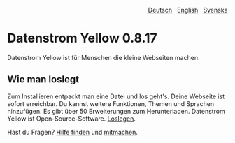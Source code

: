 <p align="right"><a href="README-de.md">Deutsch</a> &nbsp; <a href="README.md">English</a> &nbsp; <a href="README-sv.md">Svenska</a></p>

# Datenstrom Yellow 0.8.17

Datenstrom Yellow ist für Menschen die kleine Webseiten machen.

## Wie man loslegt

Zum Installieren entpackt man eine Datei und los geht's. Deine Webseite ist sofort erreichbar. Du kannst weitere Funktionen, Themen und Sprachen hinzufügen. Es gibt über 50 Erweiterungen zum Herunterladen. Datenstrom Yellow ist Open-Source-Software. [Loslegen](https://datenstrom.se/de/yellow/help/how-to-get-started).

Hast du Fragen? [Hilfe finden](https://datenstrom.se/de/yellow/help/) und [mitmachen](https://datenstrom.se/de/yellow/help/contributing-guidelines).
